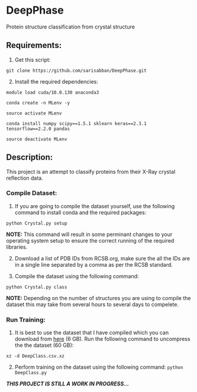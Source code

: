 # DeepPhase
 Protein structure classification from crystal structure

## Requirements:
1. Get this script:

`git clone https://github.com/sarisabban/DeepPhase.git`

2. Install the required dependencies:

`module load cuda/10.0.130 anaconda3`

`conda create -n MLenv -y`

`source activate MLenv`

`conda install numpy scipy==1.5.1 sklearn keras==2.3.1 tensorflow==2.2.0 pandas`

`source deactivate MLenv`

## Description:
This project is an attempt to classify proteins from their X-Ray crystal reflection data.

### Compile Dataset:
1. If you are going to compile the dataset yourself, use the following command to install conda and the required packages:

`python Crystal.py setup`

**NOTE:** This command will result in some perminant changes to your operating system setup to ensure the correct running of the required libraries.

2. Download a list of PDB IDs from RCSB.org, make sure the all the IDs are in a single line separated by a comma as per the RCSB standard.

3. Compile the dataset using the following command:

`python Crystal.py class`

**NOTE:** Depending on the number of structures you are using to compile the dataset this may take from several hours to several days to compelete.

### Run Training:
1. It is best to use the dataset that I have compiled which you can download from [here](https://www.dropbox.com/s/ka19wxvky5kktvk/DeepClass.csv.xz?dl=0) (6 GB). Run the following command to uncompress the the dataset (60 GB):

`xz -d DeepClass.csv.xz`

2. Perform training on the dataset using the following command:
`python DeepClass.py`

***THIS PROJECT IS STILL A WORK IN PROGRESS...***
